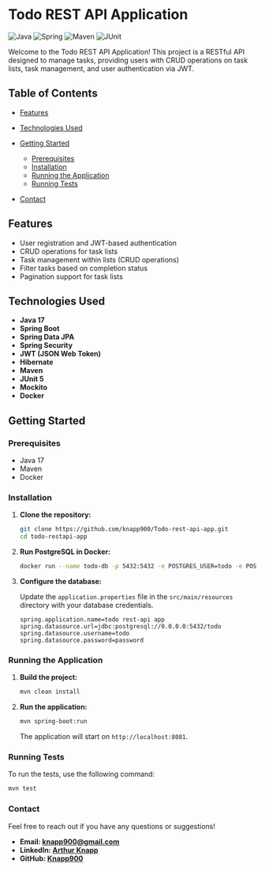 # Todo REST API Application

![Java](https://img.shields.io/badge/Java-ED8B00?style=for-the-badge&logo=java&logoColor=white)
![Spring](https://img.shields.io/badge/Spring-6DB33F?style=for-the-badge&logo=spring&logoColor=white)
![Maven](https://img.shields.io/badge/Maven-C71A36?style=for-the-badge&logo=apache-maven&logoColor=white)
![JUnit](https://img.shields.io/badge/JUnit-25A162?style=for-the-badge&logo=junit5&logoColor=white)

Welcome to the Todo REST API Application! This project is a RESTful API designed to manage tasks, providing users with CRUD operations on task lists, task management, and user authentication via JWT.

## Table of Contents

- [Features](#features)
- [Technologies Used](#technologies-used)
- [Getting Started](#getting-started)
    - [Prerequisites](#prerequisites)
    - [Installation](#installation)
    - [Running the Application](#running-the-application)
    - [Running Tests](#running-tests)

- [Contact](#contact)

## Features

- User registration and JWT-based authentication
- CRUD operations for task lists
- Task management within lists (CRUD operations)
- Filter tasks based on completion status
- Pagination support for task lists

## Technologies Used

- **Java 17**
- **Spring Boot**
- **Spring Data JPA**
- **Spring Security**
- **JWT (JSON Web Token)**
- **Hibernate**
- **Maven**
- **JUnit 5**
- **Mockito**
- **Docker**

## Getting Started

### Prerequisites

- Java 17
- Maven
- Docker

### Installation

1. **Clone the repository:**

    ```sh
    git clone https://github.com/knapp900/Todo-rest-api-app.git
    cd todo-restapi-app
    ```

2. **Run PostgreSQL in Docker:**

    ```sh
    docker run --name todo-db -p 5432:5432 -e POSTGRES_USER=todo -e POSTGRES_PASSWORD=password -e POSTGRES_DB=todo postgres:16
    ```

3. **Configure the database:**

   Update the `application.properties` file in the `src/main/resources` directory with your database credentials.

    ```properties
    spring.application.name=todo rest-api app
    spring.datasource.url=jdbc:postgresql://0.0.0.0:5432/todo
    spring.datasource.username=todo
    spring.datasource.password=password
    ```

### Running the Application

1. **Build the project:**

    ```sh
    mvn clean install
    ```

2. **Run the application:**

    ```sh
    mvn spring-boot:run
    ```

   The application will start on `http://localhost:8081`.

### Running Tests

To run the tests, use the following command:

```sh
mvn test
```

### Contact
Feel free to reach out if you have any questions or suggestions!

- **Email: knapp900@gmail.com**
- **LinkedIn: [Arthur Knapp](#https://www.linkedin.com/in/arthur-knapp-808a6a166/)**
- **GitHub: [Knapp900](#https://github.com/knapp900)**
